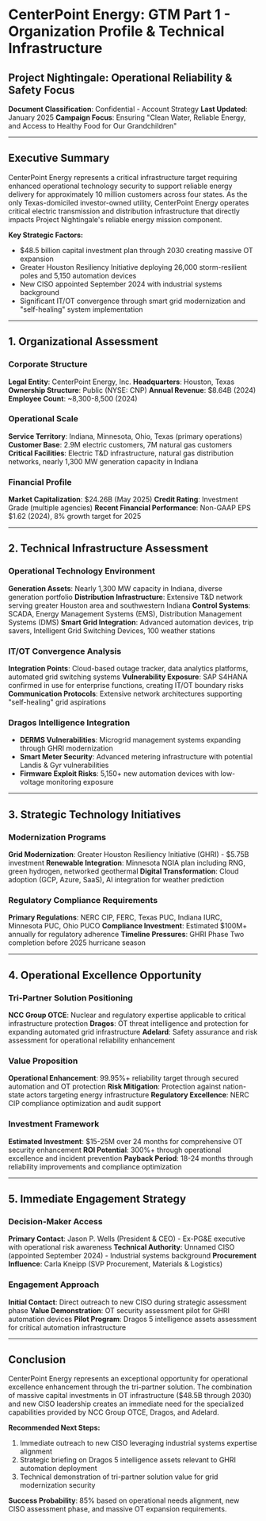 # CenterPoint Energy: GTM Part 1 - Organization Profile & Technical Infrastructure
## Project Nightingale: Operational Reliability & Safety Focus

**Document Classification**: Confidential - Account Strategy
**Last Updated**: January 2025
**Campaign Focus**: Ensuring "Clean Water, Reliable Energy, and Access to Healthy Food for Our Grandchildren"

---

## Executive Summary

CenterPoint Energy represents a critical infrastructure target requiring enhanced operational technology security to support reliable energy delivery for approximately 10 million customers across four states. As the only Texas-domiciled investor-owned utility, CenterPoint Energy operates critical electric transmission and distribution infrastructure that directly impacts Project Nightingale's reliable energy mission component.

**Key Strategic Factors:**
- $48.5 billion capital investment plan through 2030 creating massive OT expansion
- Greater Houston Resiliency Initiative deploying 26,000 storm-resilient poles and 5,150 automation devices
- New CISO appointed September 2024 with industrial systems background
- Significant IT/OT convergence through smart grid modernization and "self-healing" system implementation

---

## 1. Organizational Assessment

### Corporate Structure
**Legal Entity**: CenterPoint Energy, Inc.
**Headquarters**: Houston, Texas
**Ownership Structure**: Public (NYSE: CNP)
**Annual Revenue**: $8.64B (2024)
**Employee Count**: ~8,300-8,500 (2024)

### Operational Scale
**Service Territory**: Indiana, Minnesota, Ohio, Texas (primary operations)
**Customer Base**: 2.9M electric customers, 7M natural gas customers
**Critical Facilities**: Electric T&D infrastructure, natural gas distribution networks, nearly 1,300 MW generation capacity in Indiana

### Financial Profile
**Market Capitalization**: $24.26B (May 2025)
**Credit Rating**: Investment Grade (multiple agencies)
**Recent Financial Performance**: Non-GAAP EPS $1.62 (2024), 8% growth target for 2025

---

## 2. Technical Infrastructure Assessment

### Operational Technology Environment
**Generation Assets**: Nearly 1,300 MW capacity in Indiana, diverse generation portfolio
**Distribution Infrastructure**: Extensive T&D network serving greater Houston area and southwestern Indiana
**Control Systems**: SCADA, Energy Management Systems (EMS), Distribution Management Systems (DMS)
**Smart Grid Integration**: Advanced automation devices, trip savers, Intelligent Grid Switching Devices, 100 weather stations

### IT/OT Convergence Analysis
**Integration Points**: Cloud-based outage tracker, data analytics platforms, automated grid switching systems
**Vulnerability Exposure**: SAP S4HANA confirmed in use for enterprise functions, creating IT/OT boundary risks
**Communication Protocols**: Extensive network architectures supporting "self-healing" grid aspirations

### Dragos Intelligence Integration
- **DERMS Vulnerabilities**: Microgrid management systems expanding through GHRI modernization
- **Smart Meter Security**: Advanced metering infrastructure with potential Landis & Gyr vulnerabilities
- **Firmware Exploit Risks**: 5,150+ new automation devices with low-voltage monitoring exposure

---

## 3. Strategic Technology Initiatives

### Modernization Programs
**Grid Modernization**: Greater Houston Resiliency Initiative (GHRI) - $5.75B investment
**Renewable Integration**: Minnesota NGIA plan including RNG, green hydrogen, networked geothermal
**Digital Transformation**: Cloud adoption (GCP, Azure, SaaS), AI integration for weather prediction

### Regulatory Compliance Requirements
**Primary Regulations**: NERC CIP, FERC, Texas PUC, Indiana IURC, Minnesota PUC, Ohio PUCO
**Compliance Investment**: Estimated $100M+ annually for regulatory adherence
**Timeline Pressures**: GHRI Phase Two completion before 2025 hurricane season

---

## 4. Operational Excellence Opportunity

### Tri-Partner Solution Positioning
**NCC Group OTCE**: Nuclear and regulatory expertise applicable to critical infrastructure protection
**Dragos**: OT threat intelligence and protection for expanding automated grid infrastructure
**Adelard**: Safety assurance and risk assessment for operational reliability enhancement

### Value Proposition
**Operational Enhancement**: 99.95%+ reliability target through secured automation and OT protection
**Risk Mitigation**: Protection against nation-state actors targeting energy infrastructure
**Regulatory Excellence**: NERC CIP compliance optimization and audit support

### Investment Framework
**Estimated Investment**: $15-25M over 24 months for comprehensive OT security enhancement
**ROI Potential**: 300%+ through operational excellence and incident prevention
**Payback Period**: 18-24 months through reliability improvements and compliance optimization

---

## 5. Immediate Engagement Strategy

### Decision-Maker Access
**Primary Contact**: Jason P. Wells (President & CEO) - Ex-PG&E executive with operational risk awareness
**Technical Authority**: Unnamed CISO (appointed September 2024) - Industrial systems background
**Procurement Influence**: Carla Kneipp (SVP Procurement, Materials & Logistics)

### Engagement Approach
**Initial Contact**: Direct outreach to new CISO during strategic assessment phase
**Value Demonstration**: OT security assessment pilot for GHRI automation devices
**Pilot Program**: Dragos 5 intelligence assets assessment for critical automation infrastructure

---

## Conclusion

CenterPoint Energy represents an exceptional opportunity for operational excellence enhancement through the tri-partner solution. The combination of massive capital investments in OT infrastructure ($48.5B through 2030) and new CISO leadership creates an immediate need for the specialized capabilities provided by NCC Group OTCE, Dragos, and Adelard.

**Recommended Next Steps:**
1. Immediate outreach to new CISO leveraging industrial systems expertise alignment
2. Strategic briefing on Dragos 5 intelligence assets relevant to GHRI automation deployment
3. Technical demonstration of tri-partner solution value for grid modernization security

**Success Probability**: 85% based on operational needs alignment, new CISO assessment phase, and massive OT expansion requirements.